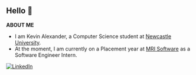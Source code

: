 Hello 👋
------
**ABOUT ME**

* I am Kevin Alexander, a Computer Science student at [Newcastle University](https://www.ncl.ac.uk/).
* At the moment, I am currently on a Placement year at [MRI Software](https://www.mrisoftware.com/uk/) as a Software Engineer Intern.


[![LinkedIn](https://img.shields.io/badge/linkedin-%230077B5.svg?style=for-the-badge&logo=linkedin&logoColor=white)](https://www.linkedin.com/in/kevin-alexander-254475257/)

